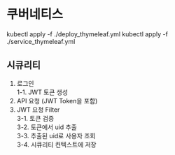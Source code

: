 

# 쿠버네티스 

kubectl apply -f ./deploy_thymeleaf.yml
kubectl apply -f ./service_thymeleaf.yml


## 시큐리티

1. 로그인  
1-1. JWT 토큰 생성
2. API 요청 (JWT Token을 포함)
3. JWT 요청 Filter   
3-1. 토큰 검증  
3-2. 토큰에서 uid 추출  
3-3. 추출된 uid로 사용자 조회  
3-4. 시큐리티 컨텍스트에 저장  
